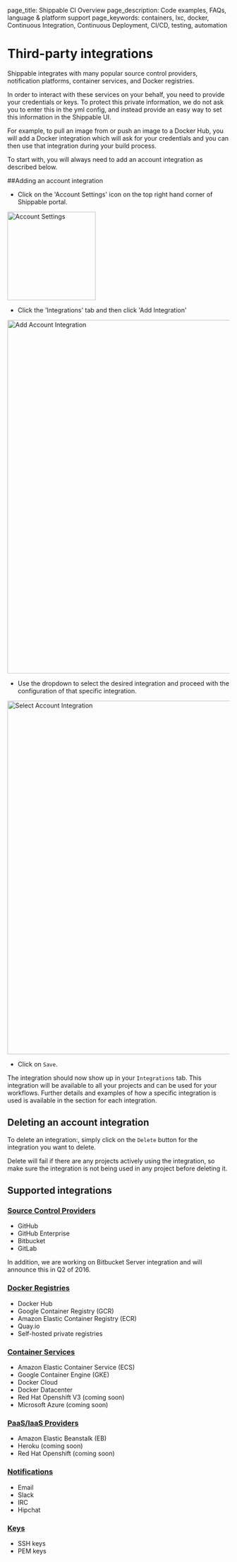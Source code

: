 page_title: Shippable CI Overview
page_description: Code examples, FAQs, language & platform support
page_keywords: containers, lxc, docker, Continuous Integration, Continuous Deployment, CI/CD, testing, automation

# Third-party integrations

Shippable integrates with many popular source control providers, notification platforms, container services, and Docker registries.

In order to interact with these services on your behalf, you need to provide your credentials or keys. To protect this private information, we do not ask you to enter this in the yml config, and instead provide an easy way to set this information in the Shippable UI.

For example, to pull an image from or push an image to a Docker Hub, you will add a Docker integration which will ask for your credentials and you can then use that integration during your build process.

To start with, you will always need to add an account integration as described below.

##Adding an account integration

- Click on the 'Account Settings' icon on the top right hand corner of Shippable portal.

<img src="../images/account_settings_icon.png" alt="Account Settings" style="width:200px;"/>

- Click the 'Integrations' tab and then click 'Add Integration'
<img src="../images/add_account_integration.png" alt="Add Account Integration" style="width:800px;"/>

- Use the dropdown to select the desired integration and proceed with the configuration of that specific integration.

<img src="../images/add_integration_select.png" alt="Select Account Integration" style="width:800px;"/>

- Click on `Save`.

The integration should now show up in your `Integrations` tab. This integration will be available to all your projects and can be used for your workflows. Further details and examples of how a specific integration is used is available in the section for each integration.


## Deleting an account integration

To delete an integration:, simply click on the `Delete` button for the integration you want to delete.

Delete will fail if there are any projects actively using the integration, so make sure the integration is not being used in any project before deleting it.


## Supported integrations

### [Source Control Providers](int_scm.md)
- GitHub
- GitHub Enterprise
- Bitbucket
- GitLab

In addition, we are working on Bitbucket Server integration and will announce this in Q2 of 2016.

### [Docker Registries](int_docker_registries.md)
- Docker Hub
- Google Container Registry (GCR)
- Amazon Elastic Container Registry (ECR)
- Quay.io
- Self-hosted private registries

### [Container Services](int_container_services.md)
- Amazon Elastic Container Service (ECS)
- Google Container Engine (GKE)
- Docker Cloud
- Docker Datacenter
- Red Hat Openshift V3 (coming soon)
- Microsoft Azure (coming soon)

### [PaaS/IaaS Providers](int_paas_iaas_providers.md)
- Amazon Elastic Beanstalk (EB)
- Heroku (coming soon)
- Red Hat Openshift (coming soon)

### [Notifications](int_notifications.md)
- Email
- Slack
- IRC
- Hipchat

### [Keys](int_keys.md)
- SSH keys
- PEM keys
